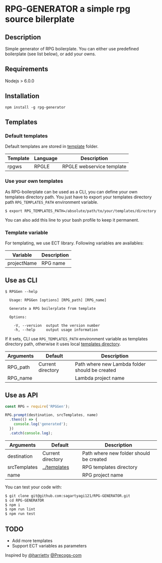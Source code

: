 # RPG-GENERATOR a simple rpg source bilerplate 

## Description

Simple generator of RPG boilerplate. You can either use predefined boilerplate (see list below), or add your owns.

## Requirements
Nodejs > 6.0.0

## Installation
```
npm install -g rpg-generator
```

## Templates

### Default templates

Default templates are stored in [template](./templates) folder.

| Template | Language | Description |
| ------ | ------ | ------ |
| rpgws | RPGLE | RPGLE webservice template |

### Use your own templates
As RPG-boilerplate can be used as a CLI, you can define your own templates directory path. You just have to export your templates directory path `RPG_TEMPLATES_PATH` environment variable.

```
$ export RPG_TEMPLATES_PATH=/absolute/path/to/your/templates/directory
```

You can also add this line to your bash profile to keep it permanent.

### Template variable

For templating, we use ECT library. Following variables are availables:

| Variable | Description |
| ------ | ------ |
| projectName | RPG name |

## Use as CLI
```
$ RPGGen --help

  Usage: RPGGen [options] [RPG_path] [RPG_name]

  Generate a RPG boilerplate from template

  Options:

    -V, --version  output the version number
    -h, --help     output usage information
```

If it sets, CLI use `RPG_TEMPLATES_PATH` environment variable as templates directory path, otherwise it uses local [templates directory](./templates).

| Arguments | Default | Description |
| ------ | ------ | ------ |
| RPG_path | Current directory | Path where new Lambda folder should be created |
| RPG_name |   | Lambda project name |

## Use as API

```js
const RPG = require('RPGGen');

RPG.prompt(destination, srcTemplates, name)
  .then(() => {
    console.log('generated');
  })
  .catch(console.log);
```

| Arguments | Default | Description |
| ------ | ------ | ------ |
| destination | Current directory | Path where new folder should be created |
| srcTemplates | [../templates](./templates) | RPG templates directory |
| name |   | RPG project name |


You can test your code with:
```bash
$ git clone git@github.com:sagartyagi121/RPG-GENERATOR.git
$ cd RPG-GENERATOR
$ npm i 
$ npm run lint
$ npm run test
```

## TODO
- Add more templates
- Support ECT variables as parameters

Inspired by [@harrietty](https://medium.com/northcoders/creating-a-project-generator-with-node-29e13b3cd309)
            [@Precogs-com](https://github.com/Precogs-com/lambda-boilerplate)
